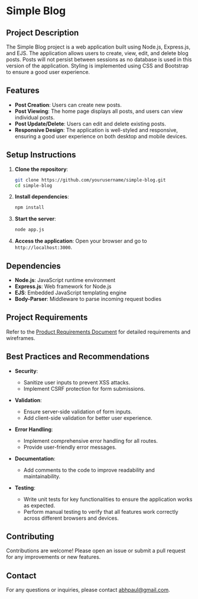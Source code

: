 # Simple Blog

## Project Description

The Simple Blog project is a web application built using Node.js, Express.js, and EJS. The application allows users to create, view, edit, and delete blog posts. Posts will not persist between sessions as no database is used in this version of the application. Styling is implemented using CSS and Bootstrap to ensure a good user experience.

## Features

- **Post Creation**: Users can create new posts.
- **Post Viewing**: The home page displays all posts, and users can view individual posts.
- **Post Update/Delete**: Users can edit and delete existing posts.
- **Responsive Design**: The application is well-styled and responsive, ensuring a good user experience on both desktop and mobile devices.

## Setup Instructions

1. **Clone the repository**:
    ```bash
    git clone https://github.com/yourusername/simple-blog.git
    cd simple-blog
    ```

2. **Install dependencies**:
    ```bash
    npm install
    ```

3. **Start the server**:
    ```bash
    node app.js
    ```

4. **Access the application**:
    Open your browser and go to `http://localhost:3000`.

## Dependencies

- **Node.js**: JavaScript runtime environment
- **Express.js**: Web framework for Node.js
- **EJS**: Embedded JavaScript templating engine
- **Body-Parser**: Middleware to parse incoming request bodies

## Project Requirements

Refer to the [Product Requirements Document](Product%20Requirements%20Document.docx) for detailed requirements and wireframes.

## Best Practices and Recommendations

- **Security**:
  - Sanitize user inputs to prevent XSS attacks.
  - Implement CSRF protection for form submissions.

- **Validation**:
  - Ensure server-side validation of form inputs.
  - Add client-side validation for better user experience.

- **Error Handling**:
  - Implement comprehensive error handling for all routes.
  - Provide user-friendly error messages.

- **Documentation**:
  - Add comments to the code to improve readability and maintainability.

- **Testing**:
  - Write unit tests for key functionalities to ensure the application works as expected.
  - Perform manual testing to verify that all features work correctly across different browsers and devices.

## Contributing
Contributions are welcome! Please open an issue or submit a pull request for any improvements or new features.

## Contact
For any questions or inquiries, please contact [abhpaul@gmail.com](mailto:abhpaul@gmail.com).
